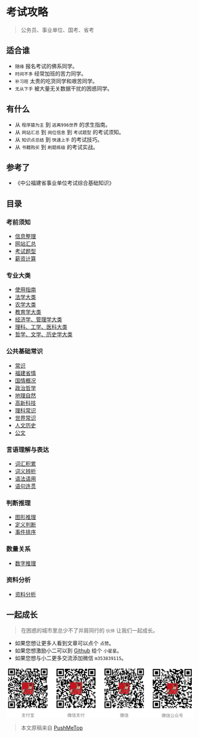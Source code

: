 # 考试攻略

> 公务员、事业单位、国考、省考

## 适合谁

* `随缘` 报名考试的佛系同学。
* `时间不多` 经常加班的苦力同学。
* `补习班` 太贵的吃货同学和艰苦同学。
* `无从下手` 被大量无关数据干扰的困惑同学。

## 有什么

* 从 `程序猿为主` 到 `逃离996世界` 的求生指南。
* 从 `网站汇总` 到 `岗位信息` 到 `考试题型` 的考试须知。
* 从 `知识点总结` 到 `快速上手` 的考试技巧。
* 从 `书籍购买` 到 `刷题练级` 的考试实战。

## 参考了

* 《中公福建省事业单位考试综合基础知识》

## 目录

### 考前须知

* [信息整理](/posts/考前须知/信息整理.md)
* [网站汇总](/posts/考前须知/网站汇总.md)
* [考试题型](/posts/考前须知/考试题型.md)
* [薪资计算](/posts/考前须知/薪资计算.md)

### 专业大类

* [使用指南](/posts/专业大类/使用指南.md)
* [法学大类](/posts/专业大类/法学大类.md)
* [农学大类](/posts/专业大类/农学大类.md)
* [教育学大类](/posts/专业大类/教育学大类.md)
* [经济学、管理学大类](/posts/专业大类/经济学、管理学大类.md)
* [理科、工学、医科大类](/posts/专业大类/理科、工学、医科大类.md)
* [哲学、文学、历史学大类](/posts/专业大类/哲学、文学、历史学大类.md)

### 公共基础常识

* [常识](/posts/公共基础知识/常识.md)
* [福建省情](/posts/公共基础知识/福建省情.md)
* [国情概况](/posts/公共基础知识/国情概况.md)
* [政治哲学](/posts/公共基础知识/政治哲学.md)
* [地理自然](/posts/公共基础知识/地理自然.md)
* [高新科技](/posts/公共基础知识/高新科技.md)
* [理科常识](/posts/公共基础知识/理科常识.md)
* [世界常识](/posts/公共基础知识/世界常识.md)
* [人文历史](/posts/公共基础知识/人文历史.md)
* [公文](/posts/公共基础知识/公文.md)

### 言语理解与表达

* [词汇积累](/posts/言语理解与表达/词汇积累.md)
* [词义辨析](/posts/言语理解与表达/词义辨析.md)
* [语法语用](/posts/言语理解与表达/语法语用.md)
* [语句连贯](/posts/言语理解与表达/语句连贯.md)

### 判断推理

* [图形推理](/posts/判断推理/图形推理.md)
* [定义判断](/posts/判断推理/定义判断.md)
* [事件排序](/posts/判断推理/事件排序.md)

### 数量关系

* [数字推理](/posts/判断推理/数字推理.md)

### 资料分析

* [资料分析](/posts/判断推理/资料分析.md)

## 一起成长

> 在困惑的城市里总少不了并肩同行的 `伙伴` 让我们一起成长。

* 如果您想让更多人看到文章可以点个 `点赞`。
* 如果您想激励小二可以到 [Github](https://github.com/pushmetop/civil-service-exam) 给个 `小星星`。
* 如果您想与小二更多交流添加微信 `m353839115`。

![捐助与联系](https://raw.githubusercontent.com/pushmetop/resource/master/donate/donate.png)

> 本文原稿来自 [PushMeTop](https://github.com/pushmetop/civil-service-exam)